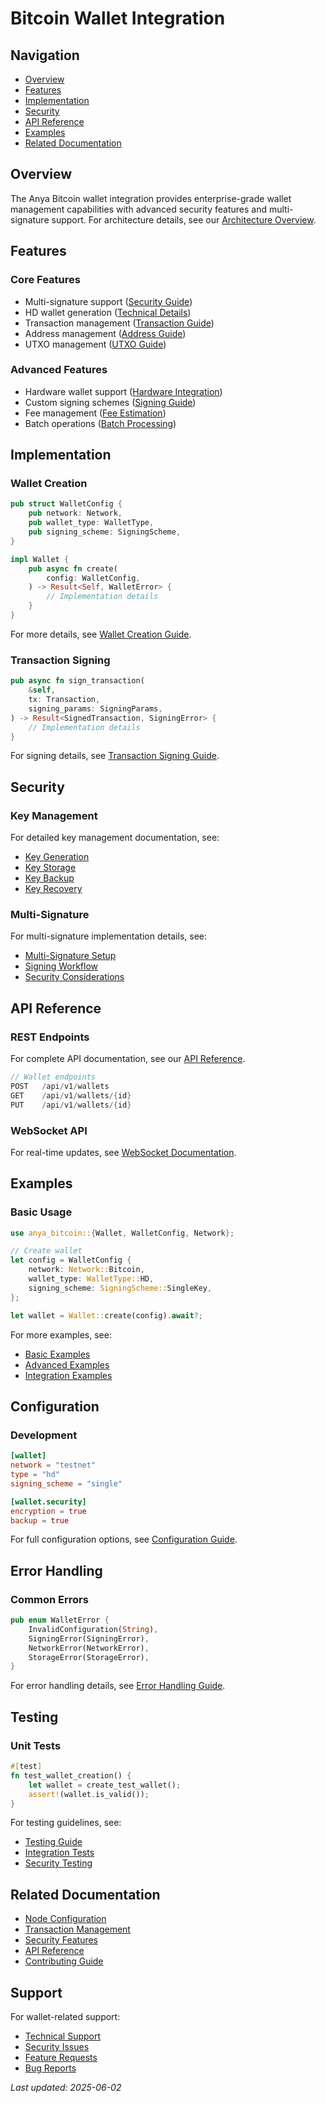 # Bitcoin Wallet Integration

## Navigation

- [Overview](#overview)
- [Features](#features)
- [Implementation](#implementation)
- [Security](#security)
- [API Reference](#api-reference)
- [Examples](#examples)
- [Related Documentation](#related-documentation)

## Overview

The Anya Bitcoin wallet integration provides enterprise-grade wallet management capabilities with advanced security features and multi-signature support. For architecture details, see our [Architecture Overview](../layer2/OVERVIEW.md).

## Features

### Core Features
- Multi-signature support ([Security Guide](../../security/multi-signature.md))
- HD wallet generation ([Technical Details](../technical/hd-wallets.md))
- Transaction management ([Transaction Guide](../features/transaction-management.md))
- Address management ([Address Guide](../features/address-management.md))
- UTXO management ([UTXO Guide](../features/utxo-management.md))

### Advanced Features
- Hardware wallet support ([Hardware Integration](../features/hardware-wallets.md))
- Custom signing schemes ([Signing Guide](../features/signing-schemes.md))
- Fee management ([Fee Estimation](../features/fee-estimation.md))
- Batch operations ([Batch Processing](../features/batch-operations.md))

## Implementation

### Wallet Creation
```rust
pub struct WalletConfig {
    pub network: Network,
    pub wallet_type: WalletType,
    pub signing_scheme: SigningScheme,
}

impl Wallet {
    pub async fn create(
        config: WalletConfig,
    ) -> Result<Self, WalletError> {
        // Implementation details
    }
}
```

For more details, see [Wallet Creation Guide](../guides/wallet-creation.md).

### Transaction Signing
```rust
pub async fn sign_transaction(
    &self,
    tx: Transaction,
    signing_params: SigningParams,
) -> Result<SignedTransaction, SigningError> {
    // Implementation details
}
```

For signing details, see [Transaction Signing Guide](../guides/transaction-signing.md).

## Security

### Key Management
For detailed key management documentation, see:
- [Key Generation](../../security/key-generation.md)
- [Key Storage](../../security/key-storage.md)
- [Key Backup](../../security/key-backup.md)
- [Key Recovery](../../security/key-recovery.md)

### Multi-Signature
For multi-signature implementation details, see:
- [Multi-Signature Setup](../guides/multisig-setup.md)
- [Signing Workflow](../guides/multisig-signing.md)
- [Security Considerations](../../security/multisig-security.md)

## API Reference

### REST Endpoints
For complete API documentation, see our [API Reference](../integration/api-reference.md#wallet-endpoints).

```rust
// Wallet endpoints
POST   /api/v1/wallets
GET    /api/v1/wallets/{id}
PUT    /api/v1/wallets/{id}
```

### WebSocket API
For real-time updates, see [WebSocket Documentation](../../api/websocket.md#wallet-updates).

## Examples

### Basic Usage
```rust
use anya_bitcoin::{Wallet, WalletConfig, Network};

// Create wallet
let config = WalletConfig {
    network: Network::Bitcoin,
    wallet_type: WalletType::HD,
    signing_scheme: SigningScheme::SingleKey,
};

let wallet = Wallet::create(config).await?;
```

For more examples, see:
- [Basic Examples](../examples/basic-wallet.md)
- [Advanced Examples](../examples/advanced-wallet.md)
- [Integration Examples](wallet-integration.md)

## Configuration

### Development
```toml
[wallet]
network = "testnet"
type = "hd"
signing_scheme = "single"

[wallet.security]
encryption = true
backup = true
```

For full configuration options, see [Configuration Guide](../guides/wallet-configuration.md).

## Error Handling

### Common Errors
```rust
pub enum WalletError {
    InvalidConfiguration(String),
    SigningError(SigningError),
    NetworkError(NetworkError),
    StorageError(StorageError),
}
```

For error handling details, see [Error Handling Guide](../integration/error-handling.md).

## Testing

### Unit Tests
```rust
#[test]
fn test_wallet_creation() {
    let wallet = create_test_wallet();
    assert!(wallet.is_valid());
}
```

For testing guidelines, see:
- [Testing Guide](../../../TESTING.md)
- [Integration Tests](../../../../dependencies/docs/testing/integration-testing.md)
- [Security Testing](../../../../dependencies/docs/testing/security-testing.md)

## Related Documentation

- [Node Configuration](../network/node-configuration.md)
- [Transaction Management](../features/transaction-management.md)
- [Security Features](../../../../anya-enterprise/docs/security/security-features.md)
- [API Reference](../integration/api-reference.md)
- [Contributing Guide](../../index.md)

## Support

For wallet-related support:
- [Technical Support](../../support/technical.md)
- [Security Issues](../../../SECURITY.md)
- [Feature Requests](../../../../dependencies/docs/build-system/features.md)
- [Bug Reports](../../support/bugs.md)

*Last updated: 2025-06-02*
